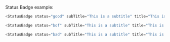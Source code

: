 Status Badge example:

```js
<StatusBadge status="good" subTitle="This is a subtitle" title="This is a title"/>
```
```js
<StatusBadge status="bof" subTitle="This is a subtitle" title="This is a title"/>
```
```js
<StatusBadge status="bad" subTitle="This is a subtitle" title="This is a title"/>
```